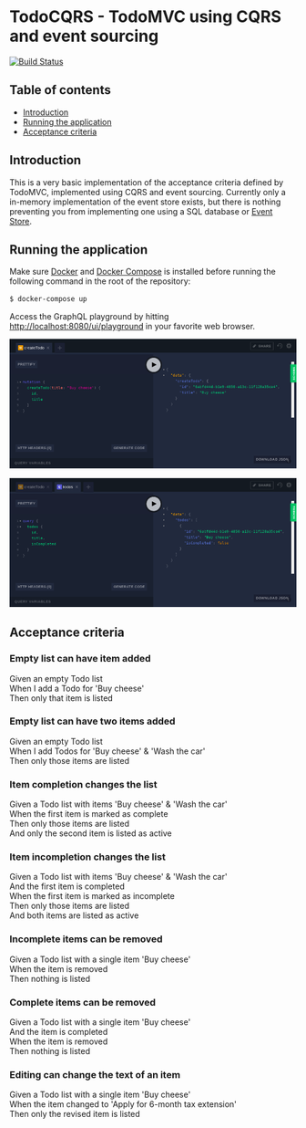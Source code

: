 # TodoCQRS - TodoMVC using CQRS and event sourcing

[![Build Status](https://dev.azure.com/fantasticfiasco/Todo%20CQRS/_apis/build/status/FantasticFiasco.todo-cqrs)](https://dev.azure.com/fantasticfiasco/Todo%20CQRS/_build/latest?definitionId=2)

## Table of contents

- [Introduction](#introduction)
- [Running the application](#running-the-application)
- [Acceptance criteria](#acceptance-criteria)

## Introduction

This is a very basic implementation of the acceptance criteria defined by TodoMVC, implemented using CQRS and event sourcing. Currently only a in-memory implementation of the event store exists, but there is nothing preventing you from implementing one using a SQL database or [Event Store](https://eventstore.org/).

## Running the application

Make sure [Docker](https://www.docker.com/community-edition#/download) and [Docker Compose](https://docs.docker.com/compose/install) is installed before running the following command in the root of the repository:

```bash
$ docker-compose up
```

Access the GraphQL playground by hitting [http://localhost:8080/ui/playground](http://localhost:8080/ui/playground) in your favorite web browser.

![alt text](./doc/resources/create-todo.png "Create todo")

![alt text](./doc/resources/get-todos.png "Create todo")

## Acceptance criteria

### Empty list can have item added

Given an empty Todo list<br/>
When I add a Todo for 'Buy cheese'<br/>
Then only that item is listed

### Empty list can have two items added

Given an empty Todo list<br/>
When I add Todos for 'Buy cheese' & 'Wash the car'<br/>
Then only those items are listed

### Item completion changes the list

Given a Todo list with items 'Buy cheese' & 'Wash the car'<br/>
When the first item is marked as complete<br/>
Then only those items are listed<br/>
And only the second item is listed as active

### Item incompletion changes the list

Given a Todo list with items 'Buy cheese' & 'Wash the car'<br/>
And the first item is completed<br/>
When the first item is marked as incomplete<br/>
Then only those items are listed<br/>
And both items are listed as active

### Incomplete items can be removed

Given a Todo list with a single item 'Buy cheese'<br/>
When the item is removed<br/>
Then nothing is listed

### Complete items can be removed

Given a Todo list with a single item 'Buy cheese'<br/>
And the item is completed<br/>
When the item is removed<br/>
Then nothing is listed

### Editing can change the text of an item

Given a Todo list with a single item 'Buy cheese'<br/>
When the item changed to 'Apply for 6-month tax extension'<br/>
Then only the revised item is listed
